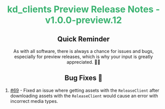 <h1 align="center" style="color: mediumseagreen;font-weight: bold;">
kd_clients Preview Release Notes - v1.0.0-preview.12
</h1>

<h2 align="center" style="font-weight: bold;">Quick Reminder</h2>

<div align="center">

As with all software, there is always a chance for issues and bugs, especially for preview releases, which is why your input is greatly appreciated. 🙏🏼
</div>

<h2 align="center" style="font-weight: bold;">Bug Fixes 🐛</h2>

1. [#69](https://github.com/KinsonDigital/kd_clients/issues/69) - Fixed an issue where getting assets with the `ReleaseClient` after downloading assets with the `ReleaseClient` would cause an error with incorrect media types.

